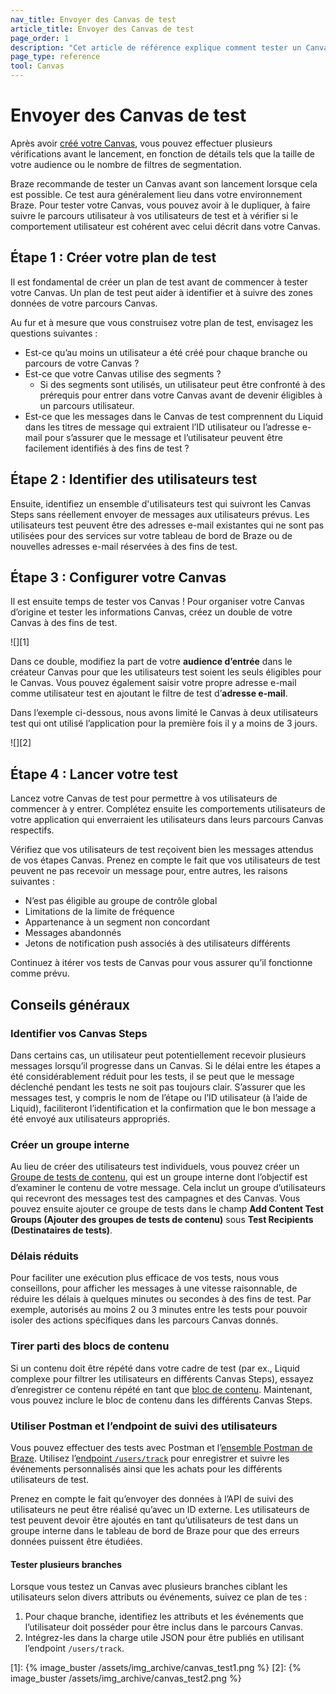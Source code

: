 ```yaml
---
nav_title: Envoyer des Canvas de test
article_title: Envoyer des Canvas de test
page_order: 1
description: "Cet article de référence explique comment tester un Canvas avant son lancement."
page_type: reference
tool: Canvas
---
```


# Envoyer des Canvas de test

Après avoir [créé votre Canvas]({{site.baseurl}}/user_guide/engagement_tools/canvas/create_a_canvas/create_a_canvas/), vous pouvez effectuer plusieurs vérifications avant le lancement, en fonction de détails tels que la taille de votre audience ou le nombre de filtres de segmentation.

Braze recommande de tester un Canvas avant son lancement lorsque cela est possible. Ce test aura généralement lieu dans votre environnement Braze. Pour tester votre Canvas, vous pouvez avoir à le dupliquer, à faire suivre le parcours utilisateur à vos utilisateurs de test et à vérifier si le comportement utilisateur est cohérent avec celui décrit dans votre Canvas.

## Étape 1 : Créer votre plan de test

Il est fondamental de créer un plan de test avant de commencer à tester votre Canvas. Un plan de test peut aider à identifier et à suivre des zones données de votre parcours Canvas.

Au fur et à mesure que vous construisez votre plan de test, envisagez les questions suivantes :
- Est-ce qu’au moins un utilisateur a été créé pour chaque branche ou parcours de votre Canvas ?
- Est-ce que votre Canvas utilise des segments ? 
	- Si des segments sont utilisés, un utilisateur peut être confronté à des prérequis pour entrer dans votre Canvas avant de devenir éligibles à un parcours utilisateur.
- Est-ce que les messages dans le Canvas de test comprennent du Liquid dans les titres de message qui extraient l’ID utilisateur ou l’adresse e-mail pour s’assurer que le message et l’utilisateur peuvent être facilement identifiés à des fins de test ?

## Étape 2 : Identifier des utilisateurs test

Ensuite, identifiez un ensemble d'utilisateurs test qui suivront les Canvas Steps sans réellement envoyer de messages aux utilisateurs prévus. Les utilisateurs test peuvent être des adresses e-mail existantes qui ne sont pas utilisées pour des services sur votre tableau de bord de Braze ou de nouvelles adresses e-mail réservées à des fins de test. 

## Étape 3 : Configurer votre Canvas

Il est ensuite temps de tester vos Canvas ! Pour organiser votre Canvas d’origine et tester les informations Canvas, créez un double de votre Canvas à des fins de test. 

![][1]

Dans ce double, modifiez la part de votre **audience d’entrée** dans le créateur Canvas pour que les utilisateurs test soient les seuls éligibles pour le Canvas. Vous pouvez également saisir votre propre adresse e-mail comme utilisateur test en ajoutant le filtre de test d’**adresse e-mail**. 

Dans l’exemple ci-dessous, nous avons limité le Canvas à deux utilisateurs test qui ont utilisé l’application pour la première fois il y a moins de 3 jours. 

![][2]

## Étape 4 : Lancer votre test

Lancez votre Canvas de test pour permettre à vos utilisateurs de commencer à y entrer. Complétez ensuite les comportements utilisateurs de votre application qui enverraient les utilisateurs dans leurs parcours Canvas respectifs. 

Vérifiez que vos utilisateurs de test reçoivent bien les messages attendus de vos étapes Canvas. Prenez en compte le fait que vos utilisateurs de test peuvent ne pas recevoir un message pour, entre autres, les raisons suivantes :

- N’est pas éligible au groupe de contrôle global
- Limitations de la limite de fréquence
- Appartenance à un segment non concordant
- Messages abandonnés
- Jetons de notification push associés à des utilisateurs différents

Continuez à itérer vos tests de Canvas pour vous assurer qu’il fonctionne comme prévu.

## Conseils généraux

### Identifier vos Canvas Steps

Dans certains cas, un utilisateur peut potentiellement recevoir plusieurs messages lorsqu’il progresse dans un Canvas. Si le délai entre les étapes a été considérablement réduit pour les tests, il se peut que le message déclenché pendant les tests ne soit pas toujours clair. S’assurer que les messages test, y compris le nom de l’étape ou l’ID utilisateur (à l’aide de Liquid), faciliteront l’identification et la confirmation que le bon message a été envoyé aux utilisateurs appropriés.

### Créer un groupe interne

Au lieu de créer des utilisateurs test individuels, vous pouvez créer un [Groupe de tests de contenu]({{site.baseurl}}/user_guide/administrative/app_settings/developer_console/internal_groups_tab/), qui est un groupe interne dont l’objectif est d’examiner le contenu de votre message. Cela inclut un groupe d’utilisateurs qui recevront des messages test des campagnes et des Canvas. Vous pouvez ensuite ajouter ce groupe de tests dans le champ **Add Content Test Groups (Ajouter des groupes de tests de contenu)** sous **Test Recipients (Destinataires de tests)**.

### Délais réduits

Pour faciliter une exécution plus efficace de vos tests, nous vous conseillons, pour afficher les messages à une vitesse raisonnable, de réduire les délais à quelques minutes ou secondes à des fins de test. Par exemple, autorisés au moins 2 ou 3 minutes entre les tests pour pouvoir isoler des actions spécifiques dans les parcours Canvas donnés.

### Tirer parti des blocs de contenu

Si un contenu doit être répété dans votre cadre de test (par ex., Liquid complexe pour filtrer les utilisateurs en différents Canvas Steps), essayez d’enregistrer ce contenu répété en tant que [bloc de contenu]({{site.baseurl}}/user_guide/engagement_tools/templates_and_media/content_blocks#content-blocks). Maintenant, vous pouvez inclure le bloc de contenu dans les différents Canvas Steps.

### Utiliser Postman et l’endpoint de suivi des utilisateurs

Vous pouvez effectuer des tests avec Postman et l’[ensemble Postman de Braze]({{site.baseurl}}/api/postman_collection/). Utilisez l’[endpoint `/users/track`]({{site.baseurl}}/api/endpoints/user_data/post_user_track/) pour enregistrer et suivre les événements personnalisés ainsi que les achats pour les différents utilisateurs de test.

Prenez en compte le fait qu’envoyer des données à l’API de suivi des utilisateurs ne peut être réalisé qu’avec un ID externe. Les utilisateurs de test peuvent devoir être ajoutés en tant qu’utilisateurs de test dans un groupe interne dans le tableau de bord de Braze pour que des erreurs données puissent être étudiées. 

#### Tester plusieurs branches

Lorsque vous testez un Canvas avec plusieurs branches ciblant les utilisateurs selon divers attributs ou événements, suivez ce plan de tes :

1. Pour chaque branche, identifiez les attributs et les événements que l’utilisateur doit posséder pour être inclus dans le parcours Canvas.
2. Intégrez-les dans la charge utile JSON pour être publiés en utilisant l’endpoint `/users/track`.

[1]: {% image_buster /assets/img_archive/canvas_test1.png %}
[2]: {% image_buster /assets/img_archive/canvas_test2.png %}
